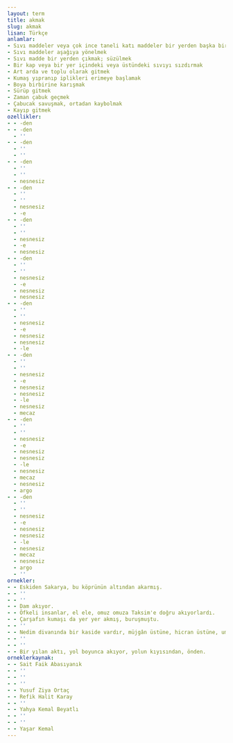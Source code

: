 ```yaml
---
layout: term
title: akmak
slug: akmak
lisan: Türkçe
anlamlar:
- Sıvı maddeler veya çok ince taneli katı maddeler bir yerden başka bir yere doğru gitmek
- Sıvı maddeler aşağıya yönelmek
- Sıvı madde bir yerden çıkmak; süzülmek
- Bir kap veya bir yer içindeki veya üstündeki sıvıyı sızdırmak
- Art arda ve toplu olarak gitmek
- Kumaş yıpranıp iplikleri erimeye başlamak
- Boya birbirine karışmak
- Sürüp gitmek
- Zaman çabuk geçmek
- Çabucak savuşmak, ortadan kaybolmak
- Kayıp gitmek
ozellikler:
- - -den
- - -den
  - ''
- - -den
  - ''
  - ''
- - -den
  - ''
  - ''
  - nesnesiz
- - -den
  - ''
  - ''
  - nesnesiz
  - -e
- - -den
  - ''
  - ''
  - nesnesiz
  - -e
  - nesnesiz
- - -den
  - ''
  - ''
  - nesnesiz
  - -e
  - nesnesiz
  - nesnesiz
- - -den
  - ''
  - ''
  - nesnesiz
  - -e
  - nesnesiz
  - nesnesiz
  - -le
- - -den
  - ''
  - ''
  - nesnesiz
  - -e
  - nesnesiz
  - nesnesiz
  - -le
  - nesnesiz
  - mecaz
- - -den
  - ''
  - ''
  - nesnesiz
  - -e
  - nesnesiz
  - nesnesiz
  - -le
  - nesnesiz
  - mecaz
  - nesnesiz
  - argo
- - -den
  - ''
  - ''
  - nesnesiz
  - -e
  - nesnesiz
  - nesnesiz
  - -le
  - nesnesiz
  - mecaz
  - nesnesiz
  - argo
  - ''
ornekler:
- - Eskiden Sakarya, bu köprünün altından akarmış.
- - ''
- - ''
- - Dam akıyor.
- - Öfkeli insanlar, el ele, omuz omuza Taksim'e doğru akıyorlardı.
- - Çarşafın kumaşı da yer yer akmış, buruşmuştu.
- - ''
- - Nedim divanında bir kaside vardır, müjgân üstüne, hicran üstüne, umman üstüne kafiyeleri ve redifleriyle akar.
- - ''
- - ''
- - Bir yılan aktı, yol boyunca akıyor, yolun kıyısından, önden.
orneklerkaynak:
- - Sait Faik Abasıyanık
- - ''
- - ''
- - ''
- - Yusuf Ziya Ortaç
- - Refik Halit Karay
- - ''
- - Yahya Kemal Beyatlı
- - ''
- - ''
- - Yaşar Kemal
---
```

